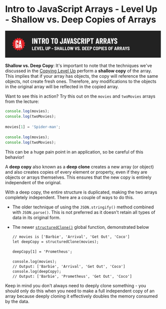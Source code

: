 # Intro to JavaScript Arrays - Level Up - Shallow vs. Deep Copies of Arrays

![Hero image](./assets/hero-shallow-vs-deep-copies.png)

**Shallow vs. Deep Copy**: It's important to note that the techniques we've discussed in the [Copying Level Up](./copying.md) perform a **shallow copy** of the array. This implies that if your array has objects, the copy will reference the same objects, not create fresh ones. Therefore, any modifications to the objects in the original array will be reflected in the copied array.

Want to see this in action? Try this out on the `movies` and `twoMovies` arrays from the lecture:

```js
console.log(movies);
console.log(twoMovies);

movies[1] = 'Spider-man';

console.log(movies);
console.log(twoMovies);
```

  This can be a huge pain point in an application, so be careful of this behavior!

A **deep copy** also known as a **deep clone** creates a new array (or object) and also creates copies of every element or property, even if they are objects or arrays themselves. This ensures that the new copy is entirely independent of the original.

With a deep copy, the entire structure is duplicated, making the two arrays completely independent. There are a couple of ways to do this.

- The older technique of using the `JSON.stringify()` method combined with `JSON.parse()`. This is not preferred as it doesn't retain all types of data in its original form.
- The newer [`structuredClone()`](https://developer.mozilla.org/en-US/docs/Web/API/structuredClone) global function, demonstrated below

  ```JS
  // movies is ['Barbie', 'Arrival', 'Get Out', 'Coco']
  let deepCopy = structuredClone(movies);

  deepCopy[1] = 'Prometheus';

  console.log(movies);      
  // Output: ['Barbie', 'Arrival', 'Get Out', 'Coco']
  console.log(deepCopy);
  // Output: ['Barbie', 'Prometheus', 'Get Out', 'Coco']
  ```

Keep in mind you don't always need to deeply clone something - you should only do this when you need to make a full independent copy of an array because deeply cloning it effectively doubles the memory consumed by the data.
